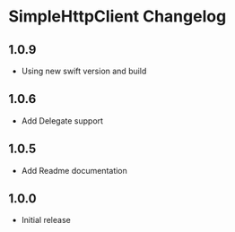 # SimpleHttpClient Changelog

## 1.0.9
* Using new swift version and build

## 1.0.6
* Add Delegate support

## 1.0.5
* Add Readme documentation

## 1.0.0 
* Initial release

